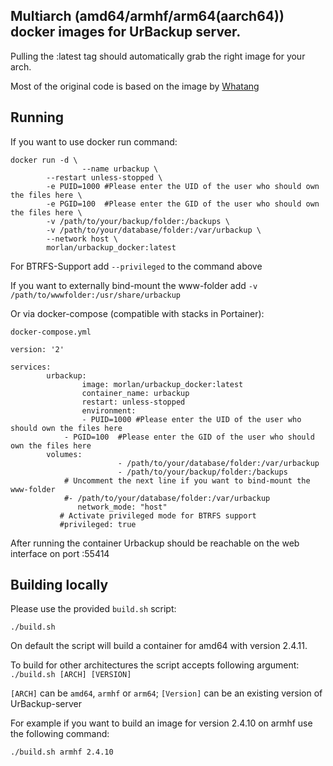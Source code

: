 ## Multiarch (amd64/armhf/arm64(aarch64)) docker images for UrBackup server.
Pulling the :latest tag should automatically grab the right image for your arch.

Most of the original code is based on the image by [Whatang](https://github.com/Whatang/docker_urbackup)


## Running

If you want to use docker run command:

```
docker run -d \
                --name urbackup \
		--restart unless-stopped \
		-e PUID=1000 #Please enter the UID of the user who should own the files here \
		-e PGID=100  #Please enter the GID of the user who should own the files here \
		-v /path/to/your/backup/folder:/backups \
		-v /path/to/your/database/folder:/var/urbackup \
		--network host \
		morlan/urbackup_docker:latest
```
For BTRFS-Support add `--privileged` to the command above

If you want to externally bind-mount the www-folder add `-v /path/to/wwwfolder:/usr/share/urbackup`

Or via docker-compose (compatible with stacks in Portainer): 

`docker-compose.yml`
```
version: '2'

services:
        urbackup:
                image: morlan/urbackup_docker:latest
                container_name: urbackup
                restart: unless-stopped
                environment:
		        - PUID=1000 #Please enter the UID of the user who should own the files here
			- PGID=100  #Please enter the GID of the user who should own the files here
		volumes:
                        - /path/to/your/database/folder:/var/urbackup
                        - /path/to/your/backup/folder:/backups
			# Uncomment the next line if you want to bind-mount the www-folder
			#- /path/to/your/database/folder:/var/urbackup
               network_mode: "host"
	       # Activate privileged mode for BTRFS support
	       #privileged: true
```              
	     
After running the container Urbackup should be reachable on the web interface on port :55414	     

## Building locally
Please use the provided `build.sh` script:
```
./build.sh
```
On default the script will build a container for amd64 with version 2.4.11.

To build for other architectures the script accepts following argument:
`./build.sh [ARCH] [VERSION]`

`[ARCH]` can be `amd64`, `armhf` or `arm64`; `[Version]` can be an existing version of UrBackup-server

For example if you want to build an image for version 2.4.10 on armhf use the following command:
```
./build.sh armhf 2.4.10
```
